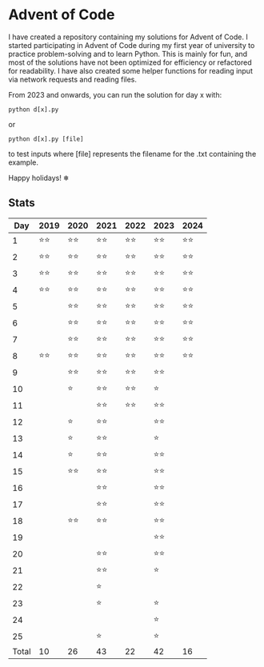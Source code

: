 # Advent of Code

I have created a repository containing my solutions for Advent of Code. I started participating in Advent of Code during my first year of university to practice problem-solving and to learn Python. This is mainly for fun, and most of the solutions have not been optimized for efficiency or refactored for readability. I have also created some helper functions for reading input via network requests and reading files.

From 2023 and onwards, you can run the solution for day x with:
```
python d[x].py
```
or
```
python d[x].py [file]
```
to test inputs where [file] represents the filename for the .txt containing the example.

Happy holidays! ❄

## Stats
Day   | 2019  | 2020  | 2021  | 2022  | 2023 | 2024
---   | ---   | ---   |  ---  |  ---  | --- |  ---  
1     | ⭐⭐ | ⭐⭐ | ⭐⭐ | ⭐⭐ | ⭐⭐ | ⭐⭐ 
2     | ⭐⭐ | ⭐⭐ | ⭐⭐ | ⭐⭐ | ⭐⭐ | ⭐⭐ 
3     | ⭐⭐ | ⭐⭐ | ⭐⭐ | ⭐⭐ | ⭐⭐ | ⭐⭐ 
4     | ⭐⭐ | ⭐⭐ | ⭐⭐ | ⭐⭐ | ⭐⭐ | ⭐⭐ 
5     |       | ⭐⭐ | ⭐⭐ | ⭐⭐ | ⭐⭐ | ⭐⭐ 
6     |       | ⭐⭐ | ⭐⭐ | ⭐⭐ | ⭐⭐ | ⭐⭐ 
7     |       | ⭐⭐ | ⭐⭐ | ⭐⭐ | ⭐⭐ | ⭐⭐ 
8     | ⭐⭐ | ⭐⭐ | ⭐⭐ | ⭐⭐ | ⭐⭐ | ⭐⭐ 
9     |       | ⭐⭐ | ⭐⭐ | ⭐⭐ | ⭐⭐ |
10    |       | ⭐   | ⭐⭐ | ⭐⭐ | ⭐ |
11    |       |       | ⭐⭐ | ⭐⭐ | ⭐⭐ |
12    |       | ⭐   | ⭐⭐ |       | ⭐⭐ |
13    |       | ⭐   | ⭐⭐ |       | ⭐ |
14    |       | ⭐   | ⭐⭐ |       | ⭐⭐ |
15    |       | ⭐⭐ | ⭐⭐ |       | ⭐⭐ |
16    |       |       | ⭐⭐ |       | ⭐⭐ |
17    |       |       | ⭐⭐ |       | ⭐⭐ |
18    |       | ⭐⭐ | ⭐⭐ |       | ⭐⭐ |
19    |       |       |       |       | ⭐⭐ |
20    |       |       | ⭐⭐ |       | ⭐⭐ |
21    |       |       | ⭐⭐ |       | ⭐ |
22    |       |       | ⭐    |       | 
23    |       |       | ⭐    |       | ⭐ |
24    |       |       |       |       | ⭐  |
25    |       |       | ⭐    |       | ⭐  |
Total | 10    | 26    | 43    | 22    | 42 | 16
